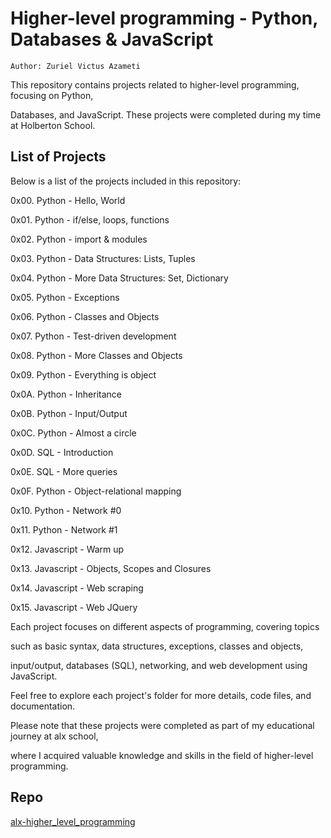 
# Higher-level programming - Python, Databases & JavaScript

`Author: Zuriel Victus Azameti`

This repository contains projects related to higher-level programming, focusing on Python,

Databases, and JavaScript. These projects were completed during my time at Holberton School.

## List of Projects

Below is a list of the projects included in this repository:

0x00. Python - Hello, World

0x01. Python - if/else, loops, functions

0x02. Python - import & modules

0x03. Python - Data Structures: Lists, Tuples

0x04. Python - More Data Structures: Set, Dictionary

0x05. Python - Exceptions

0x06. Python - Classes and Objects

0x07. Python - Test-driven development

0x08. Python - More Classes and Objects

0x09. Python - Everything is object

0x0A. Python - Inheritance

0x0B. Python - Input/Output

0x0C. Python - Almost a circle

0x0D. SQL - Introduction

0x0E. SQL - More queries

0x0F. Python - Object-relational mapping

0x10. Python - Network #0

0x11. Python - Network #1

0x12. Javascript - Warm up

0x13. Javascript - Objects, Scopes and Closures

0x14. Javascript - Web scraping

0x15. Javascript - Web JQuery

Each project focuses on different aspects of programming, covering topics

such as basic syntax, data structures, exceptions, classes and objects,

input/output, databases (SQL), networking, and web development using JavaScript.

Feel free to explore each project's folder for more details, code files, and documentation.

Please note that these projects were completed as part of my educational journey at alx school,

where I acquired valuable knowledge and skills in the field of higher-level programming.

## Repo

[alx-higher_level_programming](https://github.com/zuriel0001/alx-higher_level_programming)
